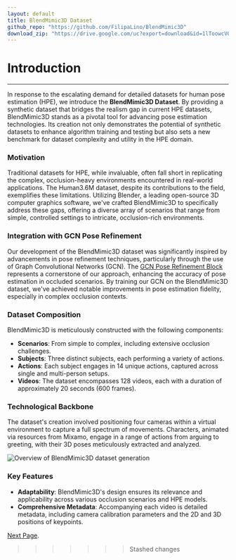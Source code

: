 ```yaml
---
layout: default
title: BlendMimic3D Dataset
github_repo: "https://github.com/FilipaLino/BlendMimic3D"
download_zip: "https://drive.google.com/uc?export=download&id=1lToowcVOqQx6-d8CLdarpyB7tiYftyQC"
---
```



# Introduction 
---
In response to the escalating demand for detailed datasets for human pose estimation (HPE), we introduce the **BlendMimic3D Dataset**. By providing a synthetic dataset that bridges the realism gap in current HPE datasets, BlendMimic3D stands as a pivotal tool for advancing pose estimation technologies. Its creation not only demonstrates the potential of synthetic datasets to enhance algorithm training and testing but also sets a new benchmark for dataset complexity and utility in the HPE domain.

### Motivation

Traditional datasets for HPE, while invaluable, often fall short in replicating the complex, occlusion-heavy environments encountered in real-world applications. The Human3.6M dataset, despite its contributions to the field, exemplifies these limitations. Utilizing Blender, a leading open-source 3D computer graphics software, we've crafted BlendMimic3D to specifically address these gaps, offering a diverse array of scenarios that range from simple, controlled settings to intricate, occlusion-rich environments.

### Integration with GCN Pose Refinement

Our development of the BlendMimic3D dataset was significantly inspired by advancements in pose refinement techniques, particularly through the use of Graph Convolutional Networks (GCN). The [GCN Pose Refinement Block](./GCN-page.html) represents a cornerstone of our approach, enhancing the accuracy of pose estimation in occluded scenarios. By training our GCN on the BlendMimic3D dataset, we've achieved notable improvements in pose estimation fidelity, especially in complex occlusion contexts. 

### Dataset Composition

BlendMimic3D is meticulously constructed with the following components:

- **Scenarios**: From simple to complex, including extensive occlusion challenges.
- **Subjects**: Three distinct subjects, each performing a variety of actions.
- **Actions**: Each subject engages in 14 unique actions, captured across single and multi-person setups.
- **Videos**: The dataset encompasses 128 videos, each with a duration of approximately 20 seconds (600 frames).

### Technological Backbone

The dataset's creation involved positioning four cameras within a virtual environment to capture a full spectrum of movements. Characters, animated via resources from Mixamo, engage in a range of actions from arguing to greeting, with their 3D poses meticulously extracted and analyzed.

![Overview of BlendMimic3D dataset generation](https://raw.githubusercontent.com/FilipaLino/filipalino.github.io/main/images/Blendmimic3D.png)

### Key Features

- **Adaptability**: BlendMimic3D's design ensures its relevance and applicability across various occlusion scenarios and HPE models.
- **Comprehensive Metadata**: Accompanying each video is detailed metadata, including camera calibration parameters and the 2D and 3D positions of keypoints.





[Next Page](./GCN-page.html).


>>>>>>> Stashed changes
